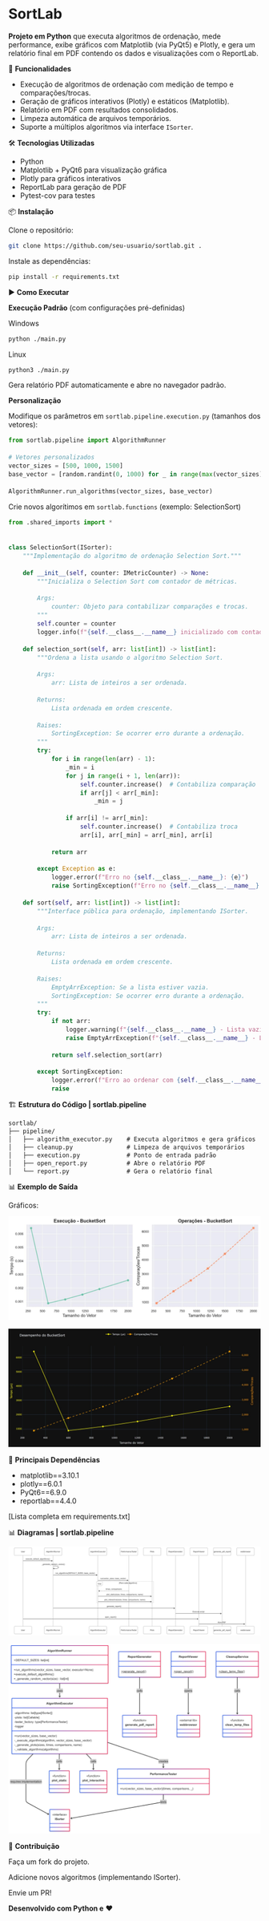 # SortLab  

**Projeto em Python** que executa algoritmos de ordenação, mede performance, exibe gráficos com Matplotlib (via PyQt5) e Plotly, e gera um relatório final em PDF contendo os dados e visualizações com o ReportLab.  

📌 **Funcionalidades**  
- Execução de algoritmos de ordenação com medição de tempo e comparações/trocas.  
- Geração de gráficos interativos (Plotly) e estáticos (Matplotlib).  
- Relatório em PDF com resultados consolidados.  
- Limpeza automática de arquivos temporários.  
- Suporte a múltiplos algoritmos via interface `ISorter`.  


🛠️ **Tecnologias Utilizadas**
- Python
- Matplotlib + PyQt6 para visualização gráfica
- Plotly para gráficos interativos
- ReportLab para geração de PDF
- Pytest-cov para testes


📦 **Instalação**  

Clone o repositório:

```bash
git clone https://github.com/seu-usuario/sortlab.git .
```

Instale as dependências:

```bash
pip install -r requirements.txt  
```


▶️ **Como Executar**

**Execução Padrão** (com configurações pré-definidas)

Windows

```bash
python ./main.py
```

Linux

```bash
python3 ./main.py
```

Gera relatório PDF automaticamente e abre no navegador padrão.



**Personalização**  

Modifique os parâmetros em `sortlab.pipeline.execution.py` (tamanhos dos vetores):

```python
from sortlab.pipeline import AlgorithmRunner

# Vetores personalizados  
vector_sizes = [500, 1000, 1500]  
base_vector = [random.randint(0, 1000) for _ in range(max(vector_sizes))]  

AlgorithmRunner.run_algorithms(vector_sizes, base_vector)  
```

Crie novos algorítimos em `sortlab.functions` (exemplo: SelectionSort)

```python
from .shared_imports import *


class SelectionSort(ISorter):
    """Implementação do algoritmo de ordenação Selection Sort."""

    def __init__(self, counter: IMetricCounter) -> None:
        """Inicializa o Selection Sort com contador de métricas.

        Args:
            counter: Objeto para contabilizar comparações e trocas.
        """
        self.counter = counter
        logger.info(f"{self.__class__.__name__} inicializado com contador.")

    def selection_sort(self, arr: list[int]) -> list[int]:
        """Ordena a lista usando o algoritmo Selection Sort.

        Args:
            arr: Lista de inteiros a ser ordenada.

        Returns:
            Lista ordenada em ordem crescente.

        Raises:
            SortingException: Se ocorrer erro durante a ordenação.
        """
        try:
            for i in range(len(arr) - 1):
                _min = i
                for j in range(i + 1, len(arr)):
                    self.counter.increase()  # Contabiliza comparação
                    if arr[j] < arr[_min]:
                        _min = j

                if arr[i] != arr[_min]:
                    self.counter.increase()  # Contabiliza troca
                    arr[i], arr[_min] = arr[_min], arr[i]

            return arr

        except Exception as e:
            logger.error(f"Erro no {self.__class__.__name__}: {e}")
            raise SortingException(f"Erro no {self.__class__.__name__}: {e}")

    def sort(self, arr: list[int]) -> list[int]:
        """Interface pública para ordenação, implementando ISorter.

        Args:
            arr: Lista de inteiros a ser ordenada.

        Returns:
            Lista ordenada em ordem crescente.

        Raises:
            EmptyArrException: Se a lista estiver vazia.
            SortingException: Se ocorrer erro durante a ordenação.
        """
        try:
            if not arr:
                logger.warning(f"{self.__class__.__name__} - Lista vazia.")
                raise EmptyArrException(f"{self.__class__.__name__} - Lista vazia.")

            return self.selection_sort(arr)

        except SortingException:
            logger.error(f"Erro ao ordenar com {self.__class__.__name__}.")
            raise 
```


🏗️ **Estrutura do Código | sortlab.pipeline**

```
sortlab/  
├── pipeline/  
│   ├── algorithm_executor.py    # Executa algoritmos e gera gráficos  
│   ├── cleanup.py               # Limpeza de arquivos temporários  
│   ├── execution.py             # Ponto de entrada padrão  
│   ├── open_report.py           # Abre o relatório PDF  
│   └── report.py                # Gera o relatório final  
```


📊 **Exemplo de Saída**

Gráficos:

![Static Bucket Plot](docs/imgs/bucket_static.jpeg)

![Interactive Bucket Plot](docs/imgs/bucket_interactive.jpeg)


📝 **Principais Dependências**

- matplotlib==3.10.1
- plotly==6.0.1
- PyQt6==6.9.0
- reportlab==4.4.0

[Lista completa em requirements.txt]

📊 **Diagramas | sortlab.pipeline**

![Diagrama de Sequencias](docs/SortLabPipelineSequenceDiagram.png)

![Diagrama de Classes](docs/SortLabPipelineClassDiagram.png)

🤝 **Contribuição**

Faça um fork do projeto.

Adicione novos algoritmos (implementando ISorter).

Envie um PR!

**Desenvolvido com Python e** ❤️
